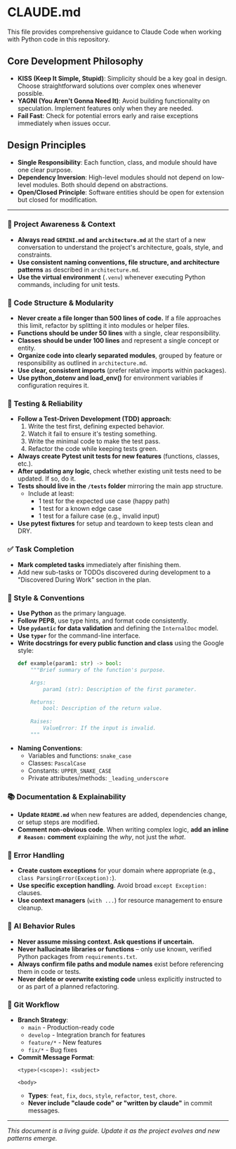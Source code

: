 # CLAUDE.md

This file provides comprehensive guidance to Claude Code when working with Python code in this repository.

## Core Development Philosophy

- **KISS (Keep It Simple, Stupid)**: Simplicity should be a key goal in design. Choose straightforward solutions over complex ones whenever possible.
- **YAGNI (You Aren't Gonna Need It)**: Avoid building functionality on speculation. Implement features only when they are needed.
- **Fail Fast**: Check for potential errors early and raise exceptions immediately when issues occur.

## Design Principles

- **Single Responsibility**: Each function, class, and module should have one clear purpose.
- **Dependency Inversion**: High-level modules should not depend on low-level modules. Both should depend on abstractions.
- **Open/Closed Principle**: Software entities should be open for extension but closed for modification.

---

### 🔄 Project Awareness & Context
- **Always read `GEMINI.md` and `architecture.md`** at the start of a new conversation to understand the project's architecture, goals, style, and constraints.
- **Use consistent naming conventions, file structure, and architecture patterns** as described in `architecture.md`.
- **Use the virtual environment** (`.venv`) whenever executing Python commands, including for unit tests.

### 🧱 Code Structure & Modularity
- **Never create a file longer than 500 lines of code.** If a file approaches this limit, refactor by splitting it into modules or helper files.
- **Functions should be under 50 lines** with a single, clear responsibility.
- **Classes should be under 100 lines** and represent a single concept or entity.
- **Organize code into clearly separated modules**, grouped by feature or responsibility as outlined in `architecture.md`.
- **Use clear, consistent imports** (prefer relative imports within packages).
- **Use python_dotenv and load_env()** for environment variables if configuration requires it.

### 🧪 Testing & Reliability
- **Follow a Test-Driven Development (TDD) approach**:
  1. Write the test first, defining expected behavior.
  2. Watch it fail to ensure it's testing something.
  3. Write the minimal code to make the test pass.
  4. Refactor the code while keeping tests green.
- **Always create Pytest unit tests for new features** (functions, classes, etc.).
- **After updating any logic**, check whether existing unit tests need to be updated. If so, do it.
- **Tests should live in the `/tests` folder** mirroring the main app structure.
  - Include at least:
    - 1 test for the expected use case (happy path)
    - 1 test for a known edge case
    - 1 test for a failure case (e.g., invalid input)
- **Use pytest fixtures** for setup and teardown to keep tests clean and DRY.

### ✅ Task Completion
- **Mark completed tasks** immediately after finishing them.
- Add new sub-tasks or TODOs discovered during development to a "Discovered During Work" section in the plan.

### 📎 Style & Conventions
- **Use Python** as the primary language.
- **Follow PEP8**, use type hints, and format code consistently.
- **Use `pydantic` for data validation** and defining the `InternalDoc` model.
- **Use `typer`** for the command-line interface.
- **Write docstrings for every public function and class** using the Google style:
  ```python
  def example(param1: str) -> bool:
      """Brief summary of the function's purpose.

      Args:
          param1 (str): Description of the first parameter.

      Returns:
          bool: Description of the return value.
          
      Raises:
          ValueError: If the input is invalid.
      """
  ```
- **Naming Conventions**:
  - Variables and functions: `snake_case`
  - Classes: `PascalCase`
  - Constants: `UPPER_SNAKE_CASE`
  - Private attributes/methods: `_leading_underscore`

### 📚 Documentation & Explainability
- **Update `README.md`** when new features are added, dependencies change, or setup steps are modified.
- **Comment non-obvious code**. When writing complex logic, **add an inline `# Reason:` comment** explaining the *why*, not just the *what*.

### 🚨 Error Handling
- **Create custom exceptions** for your domain where appropriate (e.g., `class ParsingError(Exception):`).
- **Use specific exception handling**. Avoid broad `except Exception:` clauses.
- **Use context managers** (`with ...`) for resource management to ensure cleanup.

### 🧠 AI Behavior Rules
- **Never assume missing context. Ask questions if uncertain.**
- **Never hallucinate libraries or functions** – only use known, verified Python packages from `requirements.txt`.
- **Always confirm file paths and module names** exist before referencing them in code or tests.
- **Never delete or overwrite existing code** unless explicitly instructed to or as part of a planned refactoring.

### 🔄 Git Workflow
- **Branch Strategy**:
  - `main` - Production-ready code
  - `develop` - Integration branch for features
  - `feature/*` - New features
  - `fix/*` - Bug fixes
- **Commit Message Format**:
  ```
  <type>(<scope>): <subject>
  
  <body>
  ```
  - **Types**: `feat`, `fix`, `docs`, `style`, `refactor`, `test`, `chore`.
  - **Never include "claude code" or "written by claude"** in commit messages.

---
_This document is a living guide. Update it as the project evolves and new patterns emerge._